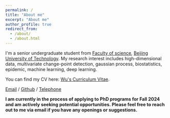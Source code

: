 ```yaml
---
permalink: /
title: "About me"
excerpt: "About me"
author_profile: true
redirect_from: 
  - /about/
  - /about.html
---
```


I'm a senior undergraduate student from [Faculty of science](https://slxy.bjut.edu.cn/), [Beijing University of Technology](https://www.bjut.edu.cn/). My research interest includes high-dimensional data, multivariate change-point detection, gaussian process, biostatistics, epidemic, machine learning, deep learning.


You can find my CV here: [Wu's Curriculum Vitae](../assets/CV-Linlin%20Wu.pdf).

[Email](wulinlin2024@163.com) / [Github](www.github.com/wull1009) / [Telephone](+86-15210385618)

**I am currently in the process of applying to PhD programs for Fall 2024 and am actively seeking potential opportunities. Please feel free to reach out to me via email if you have any openings or suggestions.**

